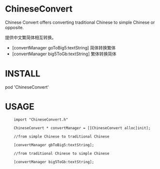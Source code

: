 ChineseConvert
==============

Chinese Convert offers converting traditional Chinese to simple Chinese or opposite.

提供中文繁简体相互转换。

* [convertManager goToBig5:textString] 简体转换繁体 
* [convertManager big5ToGb:textString]  繁体转换简体 


INSTALL
=======

pod 'ChineseConvert'


USAGE
=====


        import "ChineseConvert.h"

        ChineseConvert * convertManager = [[ChineseConvert alloc]init];

        //from simple Chinese to traditional Chinese 

        [convertManager gbToBig5:textString];

        //from traditional Chinese to simple Chinese 

        [convertManager big5ToGb:textString];
